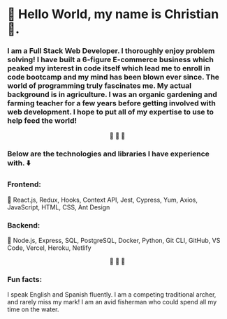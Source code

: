 
<h1>🏹 Hello World, my name is Christian 🏹.</h1>


<h3>I am a Full Stack Web Developer. I thoroughly enjoy problem solving! I have built a 6-figure E-commerce business which peaked my interest in code itself which lead me to enroll in code bootcamp and my mind has been blown ever since. The world of programming truly fascinates me. My actual background is in agriculture. I was an organic gardening and farming teacher for a few years before getting involved with web development. I hope to put all of my expertise to use to help feed the world!</h3>

<div align="center"> 🏹 🏹 🏹 </div>

<h3>Below are the technologies and libraries I have experience with. ⬇️</h3>

<h3>Frontend:</h3>

🏹 React.js, Redux, Hooks, Context API, Jest, Cypress, Yum, Axios, JavaScript, HTML, CSS, Ant Design

<h3>Backend:</h3>

🏹 Node.js, Express, SQL, PostgreSQL, Docker, Python, Git CLI, GitHub, VS Code, Vercel, Heroku, Netlify

<div align="center"> 🏹 🏹 🏹 </div>

<h3>Fun facts:</h3>
<p>I speak English and Spanish fluently. I am a competing traditional archer, and rarely miss my mark! I am an avid fisherman who could spend all my time on the water.</p>

